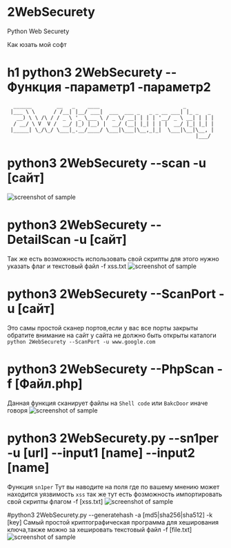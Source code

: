 
# 2WebSecurety
Python Web Securety 

Как юзать мой софт 

# h1 python3 2WebSecurety --Функция -параметр1 -параметр2

```
  ______        __   _    ____                           _         
 |___ \ \      / /__| |__/ ___|  ___  ___ _   _ _ __ ___| |_ _   _ 
   __) \ \ /\ / / _ \ '_ \___ \ / _ \/ __| | | | '__/ _ \ __| | | |
  / __/ \ V  V /  __/ |_) |__) |  __/ (__| |_| | | |  __/ |_| |_| |
 |_____| \_/\_/ \___|_.__/____/ \___|\___|\__,_|_|  \___|\__|\__, |
                                                             |___/ 
```
# python3 2WebSecurety --scan -u [сайт]

![screenshot of sample](http://prikolol.16mb.com/MyProgram/1.png)

# python3 2WebSecurety --DetailScan -u [сайт] 
Так же есть возможность использовать свой скрипты для этого нужно указать флаг и текстовый файл -f xss.txt
![screenshot of sample](http://prikolol.16mb.com/MyProgram/2.png)
# python3 2WebSecurety --ScanPort -u [сайт]
Это самы простой сканер портов,если у вас все порты закрыты обратите внимание на сайт у сайта не должно быть открыты каталоги ```python 2WebSecurety --ScanPort -u www.google.com ```

# python3 2WebSecurety --PhpScan -f [Файл.php]
Данная функция сканирует файлы на ```Shell code``` или ```BakcDoor``` иначе говоря 
![screenshot of sample](http://prikolol.16mb.com/MyProgram/4.png)

# python3 2WebSecurety.py --sn1per -u [url] --input1 [name] --input2 [name]
Функция ```sn1per``` Тут вы наводите на поля где по вашему мнению может находится уязвимость ```xss``` так же тут есть фозможность импортировать свой скрипты флагом -f [xss.txt] 
![screenshot of sample](http://prikolol.16mb.com/MyProgram/6.png)

#python3 2WebSecurety.py --generatehash -a [md5|sha256|sha512] -k [key]
Самый простой криптографическая программа для хеширования ключа,также можно за хешировать текстовый файл -f [file.txt]
![screenshot of sample](http://prikolol.16mb.com/MyProgram/5.png)
